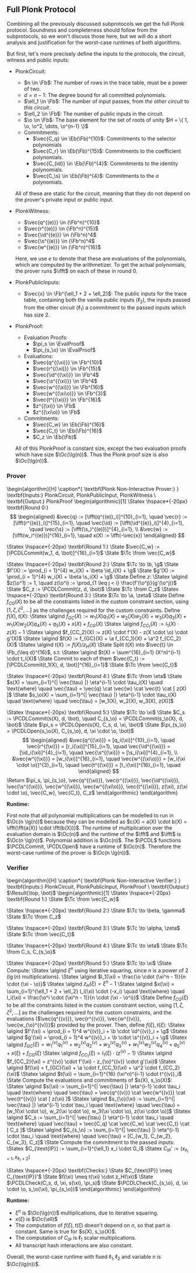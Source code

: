 ## Full Plonk Protocol

Combining all the previously discussed subprotocols we get the full Plonk
protocol. Soundness and completeness should follow from the subprotocols, so
we won't discuss those here, but we will do a short analysis and justification
for the worst-case runtimes of both algorithms.

But first, let's more precisely define the inputs to the protocols, the
circuit, witness and public inputs:

- PlonkCircuit:
  - $n \in \Fb$: The number of rows in the trace table, must be a power of two.
  - $d = n - 1$: The degree bound for all committed polynomials.
  - $\ell_1 \in \Fb$: The number of input passes, from _the other circuit_ to _this circuit_.
  - $\ell_2 \in \Fb$: The number of public inputs in the circuit.
  - $\o \in \Fb$: The base element for the set of roots of unity $H = \{ 1, \o, \o^2, \dots, \o^{n-1} \}$
  - Commitments:
    - $\vec{C_q} \in \Eb(\Fb)^{10}$: Commitments to the selector polynomials
    - $\vec{C_r} \in \Eb(\Fb)^{15}$: Commitments to the coefficient polynomials.
    - $\vec{C_{id}} \in \Eb(\Fb)^{4}$: Commitments to the identity polynomials.
    - $\vec{C_\s} \in \Eb(\Fb)^{4}$: Commitments to the $\sigma$ polynomials.

  All of these are static for the circuit, meaning that they do not depend on
  the prover's private input or public input.
- PlonkWitness:
  - $\vec{q^{(e)}} \in (\Fb^n)^{10}$
  - $\vec{r^{(e)}} \in (\Fb^n)^{15}$
  - $\vec{\id^{(e)}} \in (\Fb^n)^4$
  - $\vec{\s^{(e)}} \in (\Fb^n)^4$
  - $\vec{w^{(e)}} \in (\Fb^n)^{16}$

  Here, we use $e$ to denote that these are evaluations of the polynomials,
  which are computed by the arithmetizer. To get the actual polynomials,
  the prover runs $\ifft$ on each of these in round 0.
- PlonkPublicInputs:
  - $\vec{x} \in \Fb^{\ell_1 + 2 + \ell_2}$: The public inputs for the trace
    table, containing both the vanilla public inputs ($\ell_2$), the inputs
    passed from the other circuit ($\ell_1$) a commitment to the passed inputs
    which has size 2.
- PlonkProof:
  - Evaluation Proofs:
    - $\pi_s \in \EvalProof$
    - $\pi_{s_\o} \in \EvalProof$
  - Evaluations:
    - $\vec{q^{(\xi)}} \in \Fb^{10}$
    - $\vec{r^{(\xi)}} \in \Fb^{15}$
    - $\vec{\id^{(\xi)}} \in \Fb^4$
    - $\vec{\s^{(\xi)}} \in \Fb^4$
    - $\vec{w^{(\xi)}} \in \Fb^{16}$
    - $\vec{w^{(\xi\o)}} \in \Fb^{3}$
    - $\vec{t^{(\xi)}} \in \Fb^{16}$
    - $z^{(\xi)} \in \Fb$
    - $z^{(\xi\o)} \in \Fb$
  - Commitments:
    - $\vec{C_w} \in \Eb(\Fb)^{16}$
    - $\vec{C_t} \in \Eb(\Fb)^{16}$
    - $C_z \in \Eb(\Fb)$

  All of this PlonkProof is constant size, except the two evaluation proofs which
  have size $\Oc(\lg(n))$. Thus the Plonk proof size is also $\Oc(\lg(n))$.

### Prover

\begin{algorithm}[H]
\caption*{
  \textbf{Plonk Non-Interactive Prover:}
}
\textbf{Inputs:} PlonkCircuit, PlonkPublicInput, PlonkWitness \\
\textbf{Output:} PlonkProof
\begin{algorithmic}[1]
  \Statex \hspace*{-20px} \textbf{Round 0:}
    $$
    \begin{aligned}
      &\vec{q} := [\ifft(q^{(e)}_i)]^{10}_{i=1}, \quad
      \vec{r} := [\ifft(r^{(e)}_i)]^{15}_{i=1}, \quad
      \vec{\id} := [\ifft(\id^{(e)}_i)]^{4}_{i=1}, \quad
      \vec{\s} := [\ifft(\s_i^{(e)})]^{4}_{i=1}, \\
      &\vec{w} := [\ifft(w_i^{(e)})]^{16}_{i=1}, \quad
      x(X) := \ifft(-\vec{x})
    \end{aligned}
    $$

  \Statex \hspace*{-20px} \textbf{Round 1:}
    \State $\vec{C_w} := [\PCDLCommit(w_1, d, \bot)]^{16}_{i=1}$
    \State $\Tc \from \vec{C_w}$

  \Statex \hspace*{-20px} \textbf{Round 2:}
    \State $\Tc \to \b, \g$
    \State $f'(X) := \prod_{i = 1}^{4} w_i(X) + \beta \id_i(X) + \g$
    \State $g'(X) := \prod_{i = 1}^{4} w_i(X) + \beta \s_i(X) + \g$
    \State Define $z$:
      \Statex \algind $z(\o^1) := 1, \quad z(\o^i) := \prod_{1 \leq j < i} \frac{f'(\o^j)}{g'(\o^j)}$
    \State $C_z := \PCDLCommit(z, d, \bot)$
    \State $\Tc \from C_z$
  \Statex \hspace*{-20px} \textbf{Round 3:}
  \State $\Tc \to \a, \zeta$
  \State Define $f_{CG}(X)$ to be all the constraints listed in the custom constraint section, using $[1, \zeta, \zeta^2, \dots]$ as the challenges required for the custom constraints. Define $f(X), t(X)$:
    \Statex \algind $f_{GC}(X) := w_1(X) q_1(X) + w_2(X) w_2(X) + w_3(X) q_3(X) + w_1(X) w_2(X) q_4(X) + q_5(X) + x(X) + f_{CG}(X)$
    \Statex \algind $f_{CC_1}(X) := l_1(X) \cdot z(X) - 1$
    \Statex \algind $f_{CC_2}(X) := z(X) \cdot f'(X) - z(X \cdot \o) \cdot g'(X)$
    \Statex \algind $f(X) := f_{GC}(X) + \a f_{CC_1}(X) + \a^2 f_{CC_2}(X)$
    \Statex \algind $t(X) := f(X) / z_H(X)$
  \State Split $t(X)$ into $\vec{t} \in \Fb_{\leq d}^{16}$, s.t:
    \Statex \algind $t(X) = \sum^{16}_{i=1} (X^n)^{i-1} \cdot t_i(X)$
  \State Commit to each of them $\vec{C_t} := [\PCDLCommit(t_1(X), d, \bot)]^{16}_{i=1}$
  \State $\Tc \from \vec{C_t}$

  \Statex \hspace*{-20px} \textbf{Round 4:}
  \State $\Tc \from \eta$
  \State $s(X) = \sum_{i=1}^{| \vec{\tau} |} \eta^{i-1} \cdot \tau_i(X) \quad \text{where} \quad \vec{\tau} = \vec{q} \cat \vec{w} \cat \vec{t} \cat [ z(X) ]$
  \State $s_\o(X) = \sum_{i=1}^{| \vec{\tau} |} \eta^{i-1} \cdot \tau_i(X) \quad \text{where} \quad \vec{\tau} = [w_1(X), w_2(X), w_3(X), z(X)]$

  \Statex \hspace*{-20px} \textbf{Round 5:}
  \State $\Tc \to \xi$
  \State $C_s := \PCDLCommit(s(X), d, \bot), \quad C_{s_\o} = \PCDLCommit(s_\o(X), d, \bot)$
  \State $\pi_s = \PCDLOpen(s(X), C_s, d, \xi, \bot)$
  \State $\pi_{s_\o} = \PCDLOpen(s_\o(X), C_{s_\o}, d, \xi \cdot \o, \bot)$
    $$
    \begin{aligned}
      &\vec{q^{(\xi)}} = [q_i(\xi)]^{10}_{i=1}, \quad
      \vec{r^{(\xi)}} = [r_i(\xi)]^{15}_{i=1}, \quad
      \vec{\id^{(\xi)}} = [\id_i(\xi)]^{4}_{i=1}, \quad
      \vec{\s^{(\xi)}} = [\s_i(\xi)]^{4}_{i=1}, \\
      &\vec{w^{(\xi)}} = [w_i(\xi)]^{16}_{i=1}, \quad
      \vec{w^{(\xi\o)}} = [w_i(\xi \cdot \o)]^{3}_{i=1}, \quad
      \vec{t^{(\xi)}} = [t_i(\xi)]^{16}_{i=1}, \quad
    \end{aligned}
    $$
  \Return $\pi_s, \pi_{s_\o}, \vec{q^{(\xi)}}, \vec{r^{(\xi)}}, \vec{\id^{(\xi)}}, \vec{\s^{(\xi)}}, \vec{w^{(\xi)}}, \vec{w^{(\xi\o)}}, \vec{t^{(\xi)}}, z(\xi), z(\xi \cdot \o), \vec{C_w}, \vec{C_t}, C_z$
  \end{algorithmic}
\end{algorithm}

**Runtime:**

First note that _all_ polynomial multiplications can be modelled to run in
$\Oc(n \lg(n))$ because they can be modelled as $c(X) = a(X) \cdot b(X) =
\ifft(\fft(a(X)) \cdot \fft(b(X)))$. The runtime of multiplication over
the evaluation domain is $\Oc(n)$ and the runtime of the $\fft$ and $\ifft$
is $\Oc(n \lg(n))$. Polynomial addition is $\Oc(n)$. The $\PCDL$ functions
$\PCDLCommit, \PCDLOpen$ have a runtime of $\Oc(n)$. Therefore the worst-case
runtime of the prover is $\Oc(n \lg(n))$.

### Verifier

\begin{algorithm}[H]
\caption*{
  \textbf{Plonk Non-Interactive Verifier:}
}
\textbf{Inputs:} PlonkCircuit, PlonkPublicInput, PlonkProof \\
\textbf{Output:} $\Result(\top, \bot)$
\begin{algorithmic}[1]
  \Statex \hspace*{-20px} \textbf{Round 1:}
  \State $\Tc \from \vec{C_w}$

  \Statex \hspace*{-20px} \textbf{Round 2:}
  \State $\Tc \to \beta, \gamma$
  \State $\Tc \from C_z$


  \Statex \hspace*{-20px} \textbf{Round 3:}
  \State $\Tc \to \alpha, \zeta$
  \State $\Tc \from \vec{C_t}$

  \Statex \hspace*{-20px} \textbf{Round 4:}
  \State $\Tc \to \eta$
  \State $\Tc \from C_s, C_{s_\o}$

  \Statex \hspace*{-20px} \textbf{Round 5:}
  \State $\Tc \to \xi$
  \State Compute:
    \Statex \algind $\xi^n$ using iterative squaring, since $n$ is a power of 2 ($\lg(n)$ multiplications).
    \Statex \algind $l_1(\xi) = \frac{\o \cdot (\xi^n - 1)}{n \cdot (\xi - \o)}$
    \Statex \algind $z_H(\xi) = \xi^n - 1$
    \Statex \algind $x(\xi) = \sum_{i=1}^{\ell_1 + 2 + \ell_2} l_i(\xi) \cdot (-x_i) \quad \text{where} \quad l_i(\xi) = \frac{\o^i \cdot (\xi^n - 1)}{n \cdot (\xi - \o^i)}$
  \State Define $f_{CG}(\xi)$ to be all the constraints listed in the custom constraint
  section, using $[1, \zeta, \zeta^2, \dots]$ as the challenges required for the
  custom constraints, and the evaluations ($\vec{q^{(v)}}, \vec{r^{(v)}},
  \vec{w^{(v)}}, \vec{w_{\o}^{(v)}}$) provided by the prover. Then, define $f(\xi), t(\xi)$:
    \Statex \algind $f'(\xi) = \prod_{i = 1}^4 w^{(v)}_i + \b \cdot \id^{(v)}_i + \g$
    \Statex \algind $g'(\xi) = \prod_{i = 1}^4 w^{(v)}_i + \b \cdot \s^{(v)}_i + \g$
    \Statex \algind $f_{GC}(\xi) = w^{(v)}_1 q^{(v)}_1 + w^{(v)}_2 q^{(v)}_2 + w^{(v)}_3 q^{(v)}_3 + w^{(v)}_1 w^{(v)}_2 q^{(v)}_4 + q^{(v)}_5 + x(\xi) + f_{CG}(\xi)$
    \Statex \algind $f_{CC_1}(\xi) = l_1(\xi) \cdot (z^{(v)} - 1)$
    \Statex \algind $f_{CC_2}(\xi) = z^{(v)} \cdot f'(\xi) - z_{\o}^{(v)} \cdot g'(\xi)$
    \Statex \algind $f(\xi) = f_{GC}(\xi) + \a \cdot f_{CC_1}(\xi) + \a^2 \cdot f_{CC_2}(\xi)$
    \Statex \algind $t(\xi) = \sum_{i=1}^{16} (\xi^n)^{i-1} \cdot t^{(v)}_i$
  \State Compute the evaluations and commitments of $s(X), s_\o(X)$:
    \Statex \algind $s(\xi) := \sum_{i=1}^{| \vec{\tau} |} \eta^{i-1} \cdot \tau_i \quad \text{where} \quad \vec{\tau} = \vec{q^{(v)}} \cat \vec{w^{(v)}} \cat \vec{t^{(v)}} \cat [ z(\xi) ]$
    \Statex \algind $s_{\o}(\xi) := \sum_{i=1}^{| \vec{\tau} |} \eta^{i-1} \cdot \tau_i \quad \text{where} \quad \vec{\tau} = [w_1(\xi \cdot \o), w_2(\xi \cdot \o), w_3(\xi \cdot \o), z(\xi \cdot \o)]$
    \Statex \algind $C_s := \sum_{i=1}^{| \vec{\tau} |} \eta^{i-1} \cdot \tau_i \quad \text{where} \quad \vec{\tau} = \vec{C_q} \cat \vec{C_w} \cat \vec{C_t} \cat [ C_z ]$
    \Statex \algind $C_{s_\o} := \sum_{i=1}^{| \vec{\tau} |} \eta^{i-1} \cdot \tau_i \quad \text{where} \quad \vec{\tau} = [C_{w_1}, C_{w_2}, C_{w_3}, C_z]$
  \State Compute the commitment to the passed inputs:
    \Statex $C_{\text{IP}} := \sum_{i=1}^{\ell_1} x_i \cdot G_i$
    \Statex $C_{\text{IP}}' := (x_{\ell_1 + 1}, x_{\ell_1 + 2})$

  \Statex \hspace*{-20px} \textbf{Checks:}
  \State $C_{\text{IP}} \meq C_{\text{IP}}'$
  \State $f(\xi) \meq t(\xi) \cdot z_H(\xi)$
  \State $\PCDLCheck(C_s, d, \xi, s(\xi), \pi_s)$
  \State $\PCDLCheck(C_{s_\o}, d, \xi \cdot \o, s_\o(\xi), \pi_{s_\o})$
\end{algorithmic}
\end{algorithm}

**Runtime:**

- $\xi^n$ is $\Oc(\lg(n))$ multiplications, due to iterative squaring.
- $x(\xi)$ is $\Oc(\ell)$
- The computation of $f(\xi), t(\xi)$ doesn't depend on $n$, so that part is constant. Same is true for $s(X), s_\o(X)$.
- The computation of $C_{\text{IP}}$ is $\ell_1$ scalar multiplications.
- All transcript hash interactions are also constant.

Overall, the worst-case runtime with fixed $\ell_1, \ell_2$ and variable $n$
is $\Oc(\lg(n))$.
